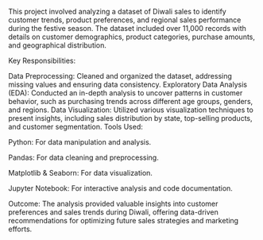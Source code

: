 This project involved analyzing a dataset of Diwali sales to identify customer trends, product preferences, and regional sales performance during the festive season. The dataset included over 11,000 records with details on customer demographics, product categories, purchase amounts, and geographical distribution.

Key Responsibilities:

Data Preprocessing: Cleaned and organized the dataset, addressing missing values and ensuring data consistency.
Exploratory Data Analysis (EDA): Conducted an in-depth analysis to uncover patterns in customer behavior, such as purchasing trends across different age groups, genders, and regions.
Data Visualization: Utilized various visualization techniques to present insights, including sales distribution by state, top-selling products, and customer segmentation.
Tools Used:

Python: For data manipulation and analysis.

Pandas: For data cleaning and preprocessing.

Matplotlib & Seaborn: For data visualization.

Jupyter Notebook: For interactive analysis and code documentation.

Outcome: The analysis provided valuable insights into customer preferences and sales trends during Diwali, offering data-driven recommendations for optimizing future sales strategies and marketing efforts.
